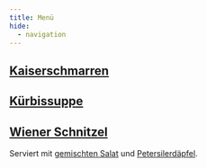 ```yaml
---
title: Menü
hide:
  - navigation
---
```



## [Kaiserschmarren](rezepte/süßspeisen/kaiserschmarren.md)

## [Kürbissuppe](rezepte/suppen/kürbissuppe.md)

## [Wiener Schnitzel](rezepte/fleisch/wiener-schnitzel.md)

Serviert mit [gemischten Salat](rezepte/salate/gemischter-salat.md) und [Petersilerdäpfel](rezepte/beilagen/petersilerdäpfel.md).

